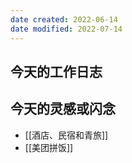 ```yaml
---
date created: 2022-06-14
date modified: 2022-07-14
---
```


## 今天的工作日志

## 今天的灵感或闪念

- [[酒店、民宿和青旅]]
- [[美团拼饭]]
